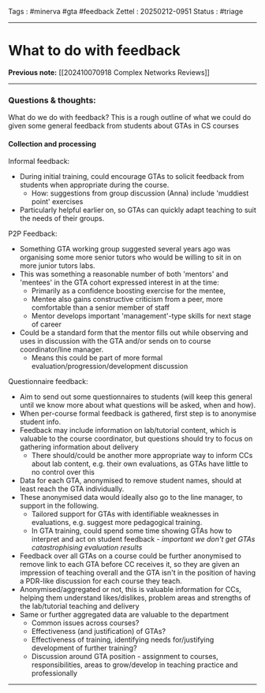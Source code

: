 Tags : #minerva #gta #feedback
Zettel :  20250212-0951
Status : #triage 

-----

# What to do with feedback

**Previous note:** [[202410070918 Complex Networks Reviews]]

-----

### Questions & thoughts:

What do we do with feedback? This is a rough outline of what we could do given some general feedback from students about GTAs in CS courses
#### Collection and processing

Informal feedback: 
 - During initial training, could encourage GTAs to solicit feedback from students when appropriate during the course.
	 - How: suggestions from group discussion (Anna) include 'muddiest point' exercises
 - Particularly helpful earlier on, so GTAs can quickly adapt teaching to suit the needs of their groups.

P2P Feedback:
 - Something GTA working group suggested several years ago was organising some more senior tutors who would be willing to sit in on more junior tutors labs. 
 - This was something a reasonable number of both 'mentors' and 'mentees' in the GTA cohort expressed interest in at the time:
	 - Primarily as a confidence boosting exercise for the mentee,
	 - Mentee also gains constructive criticism from a peer, more comfortable than a senior member of staff
	 - Mentor develops important 'management'-type skills for next stage of career
 - Could be a standard form that the mentor fills out while observing and uses in discussion with the GTA and/or sends on to course coordinator/line manager.
	 - Means this could be part of more formal evaluation/progression/development discussion

Questionnaire feedback: 
 - Aim to send out some questionnaires to students (will keep this general until we know more about what questions will be asked, when and how).
 - When per-course formal feedback is gathered, first step is to anonymise student info.
 - Feedback may include information on lab/tutorial content, which is valuable to the course coordinator, but questions should try to focus on gathering information about delivery 
	 - There should/could be another more appropriate way to inform CCs about lab content, e.g. their own evaluations, as GTAs have little to no control over this
 - Data for each GTA, anonymised to remove student names, should at least reach the GTA individually.
 - These anonymised data would ideally also go to the line manager, to support in the following.
	 - Tailored support for GTAs with identifiable weaknesses in evaluations, e.g. suggest more pedagogical training.
	 - In GTA training, could spend some time showing GTAs how to interpret and act on student feedback - *important we don't get GTAs catastrophising evaluation results*
 - Feedback over all GTAs on a course could be further anonymised to remove link to each GTA before CC receives it, so they are given an impression of teaching overall and the GTA isn't in the position of having a PDR-like discussion for each course they teach. 
 - Anonymised/aggregated or not, this is valuable information for CCs, helping them understand likes/dislikes, problem areas and strengths of the lab/tutorial teaching and delivery
 - Same or further aggregated data are valuable to the department
	 - Common issues across courses?
	 - Effectiveness (and justification) of GTAs?
	 - Effectiveness of training, identifying needs for/justifying development of further training?
	 - Discussion around GTA position - assignment to courses, responsibilities, areas to grow/develop in teaching practice and professionally



-----